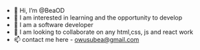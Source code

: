 - 👋 Hi, I’m @BeaOD
- 👀 I am interested in learning and the opportunity to develop
- 🌱 I am  a software developer
- 💞️ I am looking to collaborate on any html,css, js and react work
- 📫 contact me here - owusubea@gmail.com

<!---
BeaOD/BeaOD is a ✨ special ✨ repository because its `README.md` (this file) appears on your GitHub profile.
You can click the Preview link to take a look at your changes.
--->
